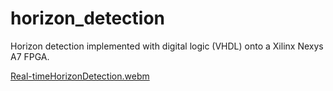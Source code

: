 # horizon_detection
Horizon detection implemented with digital logic (VHDL) onto a Xilinx Nexys A7 FPGA.  

[Real-timeHorizonDetection.webm](https://github.com/bitbytebitco/horizon_detection/assets/45221627/dc6f82f3-c061-489b-8aa0-1b6bbbfa0028)

